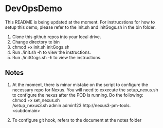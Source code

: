 # DevOpsDemo
This README is being updated at the moment. 
For instrucstions for how to setup this demo, please refer to the init.sh and initGogs.sh in the bin folder. 

1. Clone this github repos into your local drive.
2. Change directory to bin
2. chmod +x init.sh initGogs.sh
3. Run ./init.sh -h to view the instructions.
4. Run ./initGogs.sh -h to view the instructions.

## Notes

1. At the moment, there is minor mistake on the script to configure the necessary repo for Nexus. You will need to exxecute the setup_nexus.sh to configure the nexus after the POD is running.
Do the following:<br>
chmod +x set_nexus.sh <br>
/setup_nexus3.sh admin admin123 http://nexus3-pm-tools. &lt;subdomain&gt;

2. To configure git hook, refers to the document at the notes folder
